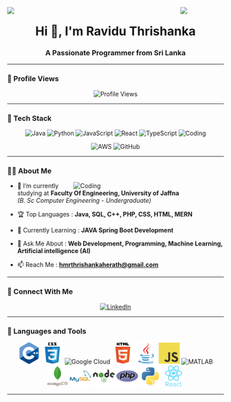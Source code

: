 <img align="left" src="https://user-images.githubusercontent.com/65187002/144930161-2f783401-8d27-4fdf-a2f7-cc0ba32f1f1f.gif" width="20%" style="display:inline;"> 
<img align="right" src="https://user-images.githubusercontent.com/65187002/144930161-2f783401-8d27-4fdf-a2f7-cc0ba32f1f1f.gif" width="20%" style="display:inline;"> 

<h1 align="center">Hi 👋, I'm Ravidu Thrishanka</h1> 
<h3 align="center">A Passionate Programmer from Sri Lanka</h3>

---

### 🌟 Profile Views
<p align="center"> 
  <img src="https://komarev.com/ghpvc/?username=thrishanka051&label=Profile%20Views&color=blueviolet&style=plastic" alt="Profile Views" />
</p>

---

### 🔧 Tech Stack
<p align="center">
  <img src="https://techstack-generator.vercel.app/java-icon.svg" alt="Java" width="50" height="50" />
  <img src="https://techstack-generator.vercel.app/python-icon.svg" alt="Python" width="50" height="50" />
  <img src="https://techstack-generator.vercel.app/js-icon.svg" alt="JavaScript" width="50" height="50" />
  <img src="https://techstack-generator.vercel.app/react-icon.svg" alt="React" width="50" height="50" />
  <img src="https://techstack-generator.vercel.app/ts-icon.svg" alt="TypeScript" width="50" height="50" />
  <img src="https://cdn.dribbble.com/users/1144777/screenshots/7202365/media/590d011ac7620269024fb870e40d2298.gif" alt="Coding" width="50" height="50" />
</p>
<p align="center">
  <img src="https://techstack-generator.vercel.app/aws-icon.svg" alt="AWS" width="50" height="50" />
  <img src="https://techstack-generator.vercel.app/github-icon.svg" alt="GitHub" width="50" height="50" />
</p>

---

### 🧑‍💻 About Me
<img align="right" alt="Coding" width="350" src="https://user-images.githubusercontent.com/74038190/229223263-cf2e4b07-2615-4f87-9c38-e37600f8381a.gif">

- 🔭 I’m currently studying at **Faculty Of Engineering, University of Jaffna**  
  _(B. Sc Computer Engineering - Undergraduate)_

- 🏆 Top Languages : **Java, SQL, C++, PHP, CSS, HTML, MERN**

- 🌱 Currently Learning : **JAVA Spring Boot Development**

- 💬 Ask Me About : **Web Development, Programming, Machine Learning, Artificial intelligence (AI)**

- 📫 Reach Me : **hmrthrishankaherath@gmail.com**

---

### 🤝 Connect With Me
<p align="center">
  <a href="http://linkedin.com/in/ravidu-thrishanka-8a74602aa" target="_blank">
    <img src="https://raw.githubusercontent.com/rahuldkjain/github-profile-readme-generator/master/src/images/icons/Social/linked-in-alt.svg" alt="LinkedIn" width="40" />
  </a>
</p>

---

### 🚀 Languages and Tools
<p align="center">
  <img src="https://raw.githubusercontent.com/devicons/devicon/master/icons/cplusplus/cplusplus-original.svg" alt="C++" width="50" height="50"/>
  <img src="https://raw.githubusercontent.com/devicons/devicon/master/icons/css3/css3-original-wordmark.svg" alt="CSS3" width="50" height="50"/>
  <img src="https://www.vectorlogo.zone/logos/google_cloud/google_cloud-icon.svg" alt="Google Cloud" width="50" height="50"/>
  <img src="https://raw.githubusercontent.com/devicons/devicon/master/icons/html5/html5-original-wordmark.svg" alt="HTML5" width="50" height="50"/>
  <img src="https://raw.githubusercontent.com/devicons/devicon/master/icons/java/java-original.svg" alt="Java" width="50" height="50"/>
  <img src="https://raw.githubusercontent.com/devicons/devicon/master/icons/javascript/javascript-original.svg" alt="JavaScript" width="50" height="50"/>
  <img src="https://upload.wikimedia.org/wikipedia/commons/2/21/Matlab_Logo.png" alt="MATLAB" width="50" height="50"/>
  <img src="https://raw.githubusercontent.com/devicons/devicon/master/icons/mongodb/mongodb-original-wordmark.svg" alt="MongoDB" width="50" height="50"/>
  <img src="https://raw.githubusercontent.com/devicons/devicon/master/icons/mysql/mysql-original-wordmark.svg" alt="MySQL" width="50" height="50"/>
  <img src="https://raw.githubusercontent.com/devicons/devicon/master/icons/nodejs/nodejs-original-wordmark.svg" alt="Node.js" width="50" height="50"/>
  <img src="https://raw.githubusercontent.com/devicons/devicon/master/icons/php/php-original.svg" alt="PHP" width="50" height="50"/>
  <img src="https://raw.githubusercontent.com/devicons/devicon/master/icons/python/python-original.svg" alt="Python" width="50" height="50"/>
  <img src="https://raw.githubusercontent.com/devicons/devicon/master/icons/react/react-original-wordmark.svg" alt="React" width="50" height="50"/>
</p>

---

